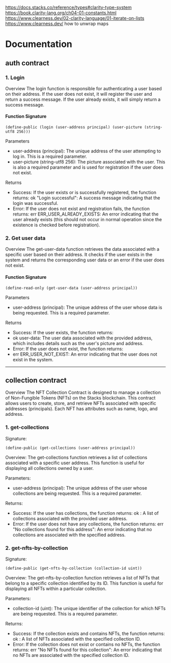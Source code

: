 https://docs.stacks.co/reference/types#clarity-type-system
https://book.clarity-lang.org/ch04-01-constants.html
https://www.clearness.dev/02-clarity-language/01-iterate-on-lists
https://www.clearness.dev/
how to unwrap maps


# Documentation

## auth contract

### 1. Login 

Overview
The login function is responsible for authenticating a user based on their address. If the user does not exist, it will register the user and return a success message. If the user already exists, it will simply return a success message.

#### Function Signature

```
(define-public (login (user-address principal) (user-picture (string-utf8 256)))
```

Parameters
- user-address (principal): The unique address of the user attempting to log in. This is a required parameter.
- user-picture (string-utf8 256): The picture associated with the user. This is also a required parameter and is used for registration if the user does not exist.

Returns

- Success: If the user exists or is successfully registered, the function returns:
ok "Login successful": A success message indicating that the login was successful.
- Error: If the user does not exist and registration fails, the function returns:
err ERR_USER_ALREADY_EXISTS: An error indicating that the user already exists (this should not occur in normal operation since the existence is checked before registration).


### 2. Get user data

Overview
The get-user-data function retrieves the data associated with a specific user based on their address. It checks if the user exists in the system and returns the corresponding user data or an error if the user does not exist.

#### Function Signature

```
(define-read-only (get-user-data (user-address principal))
```

Parameters
- user-address (principal): The unique address of the user whose data is being requested. This is a required parameter.

Returns
- Success: If the user exists, the function returns:
- ok user-data: The user data associated with the provided address, which includes details such as the user's picture and address.
- Error: If the user does not exist, the function returns:
- err ERR_USER_NOT_EXIST: An error indicating that the user does not exist in the system.


----

## collection contract
Overview
The NFT Collection Contract is designed to manage a collection of Non-Fungible Tokens (NFTs) on the Stacks blockchain. This contract allows users to create, store, and retrieve NFTs associated with specific addresses (principals). Each NFT has attributes such as name, logo, and address.


### 1. get-collections
Signature:
```
(define-public (get-collections (user-address principal))
``` 
Overview:
The get-collections function retrieves a list of collections associated with a specific user address. This function is useful for displaying all collections owned by a user.

Parameters:
- user-address (principal): The unique address of the user whose collections are being requested. This is a required parameter.

Returns:

- Success: If the user has collections, the function returns:
ok <list of collections>: A list of collections associated with the provided user address.
- Error: If the user does not have any collections, the function returns:
err "No collections found for this address": An error indicating that no collections are associated with the specified address.


### 2. get-nfts-by-collection
Signature:
```
(define-public (get-nfts-by-collection (collection-id uint))
```

Overview:
The get-nfts-by-collection function retrieves a list of NFTs that belong to a specific collection identified by its ID. This function is useful for displaying all NFTs within a particular collection.

Parameters:

- collection-id (uint): The unique identifier of the collection for which NFTs are being requested. This is a required parameter.

Returns:

- Success: If the collection exists and contains NFTs, the function returns:
ok <list of NFTs>: A list of NFTs associated with the specified collection ID.
- Error: If the collection does not exist or contains no NFTs, the function returns:
err "No NFTs found for this collection": An error indicating that no NFTs are associated with the specified collection ID.
